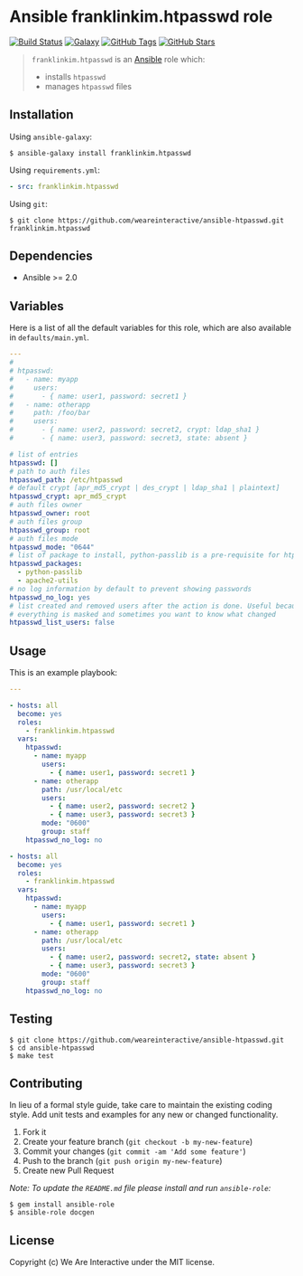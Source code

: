 # Ansible franklinkim.htpasswd role

[![Build Status](https://img.shields.io/travis/weareinteractive/ansible-htpasswd.svg)](https://travis-ci.org/weareinteractive/ansible-htpasswd)
[![Galaxy](http://img.shields.io/badge/galaxy-franklinkim.htpasswd-blue.svg)](https://galaxy.ansible.com/list#/roles/1372)
[![GitHub Tags](https://img.shields.io/github/tag/weareinteractive/ansible-htpasswd.svg)](https://github.com/weareinteractive/ansible-htpasswd)
[![GitHub Stars](https://img.shields.io/github/stars/weareinteractive/ansible-htpasswd.svg)](https://github.com/weareinteractive/ansible-htpasswd)

> `franklinkim.htpasswd` is an [Ansible](http://www.ansible.com) role which:
>
> * installs `htpasswd`
> * manages `htpasswd` files

## Installation

Using `ansible-galaxy`:

```shell
$ ansible-galaxy install franklinkim.htpasswd
```

Using `requirements.yml`:

```yaml
- src: franklinkim.htpasswd
```

Using `git`:

```shell
$ git clone https://github.com/weareinteractive/ansible-htpasswd.git franklinkim.htpasswd
```

## Dependencies

* Ansible >= 2.0

## Variables

Here is a list of all the default variables for this role, which are also available in `defaults/main.yml`.

```yaml
---
#
# htpasswd:
#   - name: myapp
#     users:
#       - { name: user1, password: secret1 }
#   - name: otherapp
#     path: /foo/bar
#     users:
#       - { name: user2, password: secret2, crypt: ldap_sha1 }
#       - { name: user3, password: secret3, state: absent }

# list of entries
htpasswd: []
# path to auth files
htpasswd_path: /etc/htpasswd
# default crypt [apr_md5_crypt | des_crypt | ldap_sha1 | plaintext]
htpasswd_crypt: apr_md5_crypt
# auth files owner
htpasswd_owner: root
# auth files group
htpasswd_group: root
# auth files mode
htpasswd_mode: "0644"
# list of package to install, python-passlib is a pre-requisite for htpasswd ansible module
htpasswd_packages:
  - python-passlib
  - apache2-utils
# no log information by default to prevent showing passwords
htpasswd_no_log: yes
# list created and removed users after the action is done. Useful because no_log is enabled so
# everything is masked and sometimes you want to know what changed
htpasswd_list_users: false
```


## Usage

This is an example playbook:

```yaml
---

- hosts: all
  become: yes
  roles:
    - franklinkim.htpasswd
  vars:
    htpasswd:
      - name: myapp
        users:
          - { name: user1, password: secret1 }
      - name: otherapp
        path: /usr/local/etc
        users:
          - { name: user2, password: secret2 }
          - { name: user3, password: secret3 }
        mode: "0600"
        group: staff
    htpasswd_no_log: no

- hosts: all
  become: yes
  roles:
    - franklinkim.htpasswd
  vars:
    htpasswd:
      - name: myapp
        users:
          - { name: user1, password: secret1 }
      - name: otherapp
        path: /usr/local/etc
        users:
          - { name: user2, password: secret2, state: absent }
          - { name: user3, password: secret3 }
        mode: "0600"
        group: staff
    htpasswd_no_log: no

```


## Testing

```shell
$ git clone https://github.com/weareinteractive/ansible-htpasswd.git
$ cd ansible-htpasswd
$ make test
```

## Contributing
In lieu of a formal style guide, take care to maintain the existing coding style. Add unit tests and examples for any new or changed functionality.

1. Fork it
2. Create your feature branch (`git checkout -b my-new-feature`)
3. Commit your changes (`git commit -am 'Add some feature'`)
4. Push to the branch (`git push origin my-new-feature`)
5. Create new Pull Request

*Note: To update the `README.md` file please install and run `ansible-role`:*

```shell
$ gem install ansible-role
$ ansible-role docgen
```

## License
Copyright (c) We Are Interactive under the MIT license.
